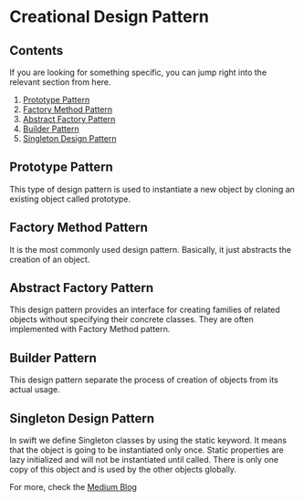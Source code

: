 Creational Design Pattern
==========================

## Contents

If you are looking for something specific, you can jump right into the relevant section from here.

1. [Prototype Pattern](#prototype-pattern)
2. [Factory Method Pattern](#factory-method-pattern)
3. [Abstract Factory Pattern](#abstract-factory-pattern)
4. [Builder Pattern](#builder-pattern)
5. [Singleton Design Pattern](#singleton-design-pattern)

## Prototype Pattern
This type of design pattern is used to instantiate a new object by cloning an existing object called prototype.

## Factory Method Pattern
It is the most commonly used design pattern. Basically, it just abstracts the creation of an object.

## Abstract Factory Pattern
This design pattern provides an interface for creating families of related objects without specifying their concrete classes. They are often implemented with Factory Method pattern.

## Builder Pattern
This design pattern separate the process of creation of objects from its actual usage.

## Singleton Design Pattern
In swift we define Singleton classes by using the static keyword. It means that the object is going to be instantiated only once. Static properties are lazy initialized and will not be instantiated until called.
There is only one copy of this object and is used by the other objects globally.

For more, check the [Medium Blog](https://medium.com/p/18d4be82092f)
